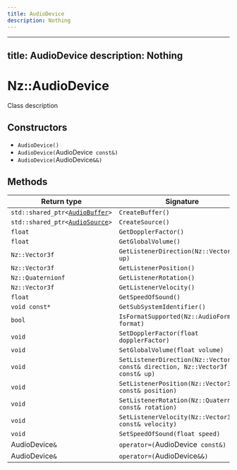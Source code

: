 ```yaml
---
title: AudioDevice
description: Nothing
---
```


---
title: AudioDevice
description: Nothing
---

# Nz::AudioDevice

Class description

## Constructors

- `AudioDevice()`
- `AudioDevice(`AudioDevice` const&)`
- `AudioDevice(`AudioDevice`&&)`

## Methods

| Return type | Signature |
| ----------- | --------- |
| `std::shared_ptr<`[`AudioBuffer`](documentation/generated/Audio/AudioBuffer.md)`>` | `CreateBuffer()` |
| `std::shared_ptr<`[`AudioSource`](documentation/generated/Audio/AudioSource.md)`>` | `CreateSource()` |
| `float` | `GetDopplerFactor()` |
| `float` | `GetGlobalVolume()` |
| `Nz::Vector3f` | `GetListenerDirection(Nz::Vector3f* up)` |
| `Nz::Vector3f` | `GetListenerPosition()` |
| `Nz::Quaternionf` | `GetListenerRotation()` |
| `Nz::Vector3f` | `GetListenerVelocity()` |
| `float` | `GetSpeedOfSound()` |
| `void const*` | `GetSubSystemIdentifier()` |
| `bool` | `IsFormatSupported(Nz::AudioFormat format)` |
| `void` | `SetDopplerFactor(float dopplerFactor)` |
| `void` | `SetGlobalVolume(float volume)` |
| `void` | `SetListenerDirection(Nz::Vector3f const& direction, Nz::Vector3f const& up)` |
| `void` | `SetListenerPosition(Nz::Vector3f const& position)` |
| `void` | `SetListenerRotation(Nz::Quaternionf const& rotation)` |
| `void` | `SetListenerVelocity(Nz::Vector3f const& velocity)` |
| `void` | `SetSpeedOfSound(float speed)` |
| AudioDevice`&` | `operator=(`AudioDevice` const&)` |
| AudioDevice`&` | `operator=(`AudioDevice`&&)` |
